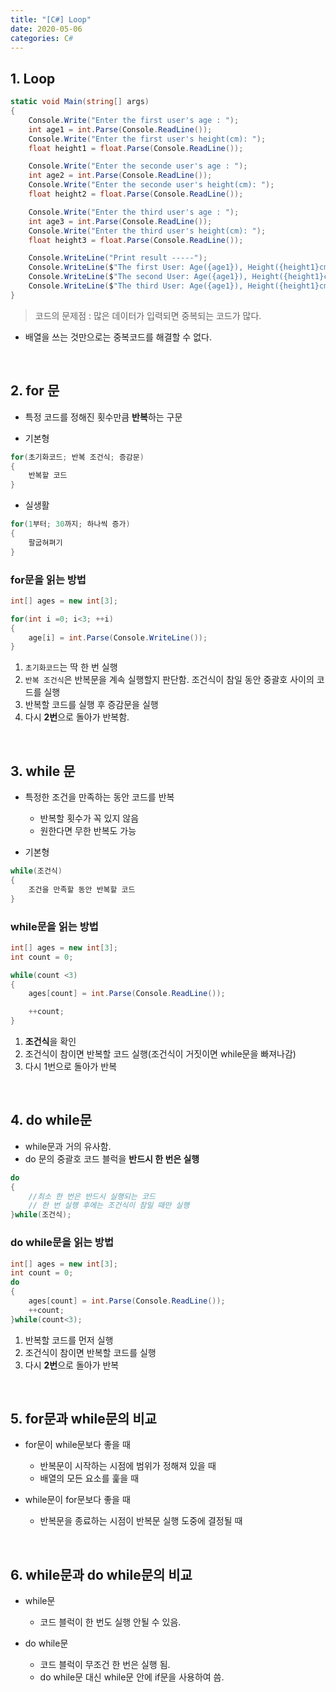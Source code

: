 ```yaml
---
title: "[C#] Loop"
date: 2020-05-06
categories: C#
---
```


## 1. Loop

```csharp
static void Main(string[] args)
{
    Console.Write("Enter the first user's age : ");
    int age1 = int.Parse(Console.ReadLine());
    Console.Write("Enter the first user's height(cm): ");
    float height1 = float.Parse(Console.ReadLine());

    Console.Write("Enter the seconde user's age : ");
    int age2 = int.Parse(Console.ReadLine());
    Console.Write("Enter the seconde user's height(cm): ");
    float height2 = float.Parse(Console.ReadLine());

    Console.Write("Enter the third user's age : ");
    int age3 = int.Parse(Console.ReadLine());
    Console.Write("Enter the third user's height(cm): ");
    float height3 = float.Parse(Console.ReadLine());

    Console.WriteLine("Print result -----");
    Console.WriteLine($"The first User: Age({age1}), Height({height1}cm)");
    Console.WriteLine($"The second User: Age({age1}), Height({height1}cm)");
    Console.WriteLine($"The third User: Age({age1}), Height({height1}cm)");
}
```

> 코드의 문제점 : 많은 데이터가 입력되면 중복되는 코드가 많다.

- 배열을 쓰는 것만으로는 중복코드를 해결할 수 없다.

<br>

## 2. for 문

- 특정 코드를 정해진 횟수만큼 **반복**하는 구문

- 기본형

```csharp
for(초기화코드; 반복 조건식; 증감문)
{
    반복할 코드
}
```

- 실생활

```csharp
for(1부터; 30까지; 하나씩 증가)
{
    팔굽혀펴기
}
```

### for문을 읽는 방법

```csharp
int[] ages = new int[3];

for(int i =0; i<3; ++i)
{
    age[i] = int.Parse(Console.WriteLine());
}
```

1. `초기화코드`는 딱 한 번 실행
2. `반복 조건식`은 반복문을 계속 실행할지 판단함. 조건식이 참일 동안 중괄호 사이의 코드를 실행
3. 반복할 코드를 실행 후 증감문을 실행
4. 다시 **2번**으로 돌아가 반복함.

<br>

## 3. while 문

- 특정한 조건을 만족하는 동안 코드를 반복
    - 반복할 횟수가 꼭 있지 않음
    - 원한다면 무한 반복도 가능

- 기본형

```csharp
while(조건식)
{
    조건을 만족할 동안 반복할 코드
}
```

### while문을 읽는 방법

```csharp
int[] ages = new int[3];
int count = 0;

while(count <3)
{
    ages[count] = int.Parse(Console.ReadLine());

    ++count;
}
```

1. **조건식**을 확인
2. 조건식이 참이면 반복할 코드 실행(조건식이 거짓이면 while문을 빠져나감)
3. 다시 1번으로 돌아가 반복

<br>

## 4. do while문

- while문과 거의 유사함.
- do 문의 중괄호 코드 블럭을 **반드시 한 번은 실행**

```csharp
do
{
    //최소 한 번은 반드시 실행되는 코드
    // 한 번 실행 후에는 조건식이 참일 때만 실행
}while(조건식);
```

### do while문을 읽는 방법

```csharp
int[] ages = new int[3];
int count = 0;
do
{
    ages[count] = int.Parse(Console.ReadLine());
    ++count;
}while(count<3);
```

1. 반복할 코드를 먼저 실행
2. 조건식이 참이면 반복할 코드를 실행
3. 다시 **2번**으로 돌아가 반복

<br>

## 5. for문과 while문의 비교

- for문이 while문보다 좋을 때
    - 반복문이 시작하는 시점에 범위가 정해져 있을 때
    - 배열의 모든 요소를 훑을 때

- while문이 for문보다 좋을 때
    - 반복문을 종료하는 시점이 반복문 실행 도중에 결정될 때

<br>

## 6. while문과 do while문의 비교

- while문
    - 코드 블럭이 한 번도 실행 안될 수 있음.

- do while문
    - 코드 블럭이 무조건 한 번은 실행 됨.
    - do while문 대신 while문 안에 if문을 사용하여 씀.